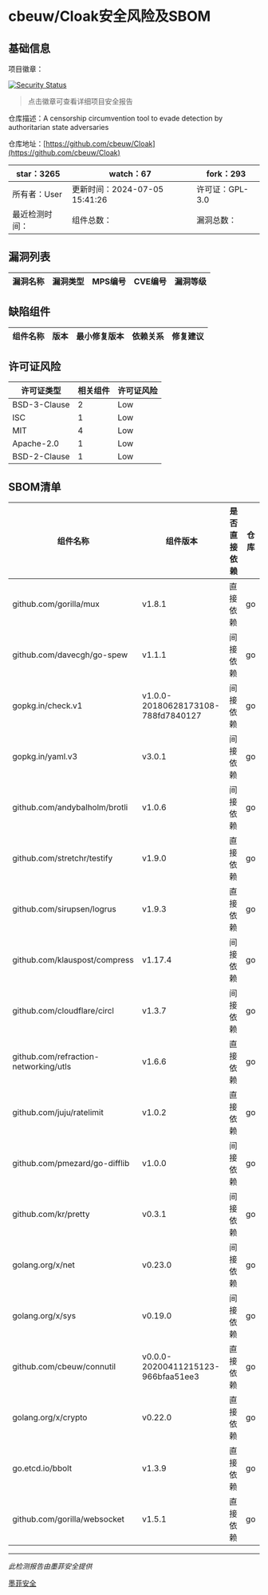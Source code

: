 # cbeuw/Cloak安全风险及SBOM

## 基础信息

项目徽章：

[![Security Status](https://www.murphysec.com/platform3/v31/badge/1831035163855269888.svg)](https://www.murphysec.com/console/report/1831034763366346752/1831035163855269888)

> 点击徽章可查看详细项目安全报告

仓库描述：A censorship circumvention tool to evade detection by authoritarian state adversaries

仓库地址：[https://github.com/cbeuw/Cloak](https://github.com/cbeuw/Cloak)

| star：3265 | watch：67 | fork：293 |
| ----------- | -------------- | ------------ |
| 所有者：User | 更新时间：2024-07-05 15:41:26 | 许可证：GPL-3.0 |
| 最近检测时间： | 组件总数： | 漏洞总数： |




## 漏洞列表

| 漏洞名称 | 漏洞类型 | MPS编号 | CVE编号 | 漏洞等级 |
| ------- | ------ | ------- | ------ | ----- |





## 缺陷组件

| 组件名称 | 版本 | 最小修复版本 | 依赖关系 | 修复建议 |
| -------- | ---- | ------------ | -------- | -------- |





## 许可证风险

| 许可证类型 | 相关组件 | 许可证风险 |
| ---------- | -------- | ---------- |
|BSD-3-Clause|2|Low|
|ISC|1|Low|
|MIT|4|Low|
|Apache-2.0|1|Low|
|BSD-2-Clause|1|Low|




## SBOM清单

| 组件名称 | 组件版本 | 是否直接依赖 | 仓库 |
| -------- | -------- | ------------ | ---- |
|github.com/gorilla/mux|v1.8.1|直接依赖|go|
|github.com/davecgh/go-spew|v1.1.1|间接依赖|go|
|gopkg.in/check.v1|v1.0.0-20180628173108-788fd7840127|间接依赖|go|
|gopkg.in/yaml.v3|v3.0.1|间接依赖|go|
|github.com/andybalholm/brotli|v1.0.6|间接依赖|go|
|github.com/stretchr/testify|v1.9.0|直接依赖|go|
|github.com/sirupsen/logrus|v1.9.3|直接依赖|go|
|github.com/klauspost/compress|v1.17.4|间接依赖|go|
|github.com/cloudflare/circl|v1.3.7|间接依赖|go|
|github.com/refraction-networking/utls|v1.6.6|直接依赖|go|
|github.com/juju/ratelimit|v1.0.2|直接依赖|go|
|github.com/pmezard/go-difflib|v1.0.0|间接依赖|go|
|github.com/kr/pretty|v0.3.1|间接依赖|go|
|golang.org/x/net|v0.23.0|间接依赖|go|
|golang.org/x/sys|v0.19.0|间接依赖|go|
|github.com/cbeuw/connutil|v0.0.0-20200411215123-966bfaa51ee3|直接依赖|go|
|golang.org/x/crypto|v0.22.0|直接依赖|go|
|go.etcd.io/bbolt|v1.3.9|直接依赖|go|
|github.com/gorilla/websocket|v1.5.1|直接依赖|go|


------

*此检测报告由墨菲安全提供*

[墨菲安全](www.murphysec.com)